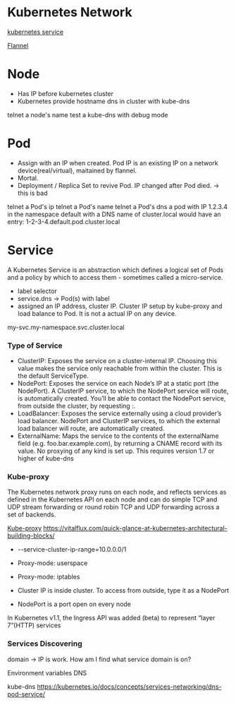 Kubernetes Network
===

[kubernetes service](https://kubernetes.io/docs/concepts/services-networking/service/)

[Flannel](https://github.com/coreos/flannel)

# Node
- Has IP before kubernetes cluster
- Kubernetes provide hostname dns in cluster with kube-dns

telnet a node's name
test a kube-dns with debug mode

# Pod
- Assign with an IP when created. Pod IP is an existing IP on a network device(real/virtual), maitained by flannel.
- Mortal.
- Deployment / Replica Set to revive Pod. IP changed after Pod died. -> this is bad

telnet a Pod's ip
telnet a Pod's name
telnet a Pod's dns
a pod with IP 1.2.3.4 in the namespace default with a DNS name of cluster.local would have an entry: 1-2-3-4.default.pod.cluster.local

# Service
A Kubernetes Service is an abstraction which defines a logical set of Pods and a policy by which to access them - sometimes called a micro-service.
- label selector 
- service.dns -> Pod(s) with label
-  assigned an IP address, cluster IP. Cluster IP setup by kube-proxy and load balance to Pod. It is not a actual IP on any device.

my-svc.my-namespace.svc.cluster.local

### Type of Service
- ClusterIP: Exposes the service on a cluster-internal IP. Choosing this value makes the service only reachable from within the cluster. This is the default ServiceType.
- NodePort: Exposes the service on each Node’s IP at a static port (the NodePort). A ClusterIP service, to which the NodePort service will route, is automatically created. You’ll be able to contact the NodePort service, from outside the cluster, by requesting <NodeIP>:<NodePort>.
- LoadBalancer: Exposes the service externally using a cloud provider’s load balancer. NodePort and ClusterIP services, to which the external load balancer will route, are automatically created.
- ExternalName: Maps the service to the contents of the externalName field (e.g. foo.bar.example.com), by returning a CNAME record with its value. No proxying of any kind is set up. This requires version 1.7 or higher of kube-dns

### Kube-proxy
The Kubernetes network proxy runs on each node, and reflects services as defined in the Kubernetes API on each node and can do simple TCP and UDP stream forwarding or round robin TCP and UDP forwarding across a set of backends.

[Kube-proxy](https://kubernetes.io/docs/reference/command-line-tools-reference/kube-proxy/)
https://vitalflux.com/quick-glance-at-kubernetes-architectural-building-blocks/

- --service-cluster-ip-range=10.0.0.0/1
- Proxy-mode: userspace
- Proxy-mode: iptables

- Cluster IP is inside cluster. To access from outside, type it as a NodePort
- NodePort is a port open on every node

 In Kubernetes v1.1, the Ingress API was added (beta) to represent “layer 7”(HTTP) services

### Services Discovering

domain -> IP is work. How am I find what service domain is on?

Environment variables
DNS

kube-dns 
https://kubernetes.io/docs/concepts/services-networking/dns-pod-service/
